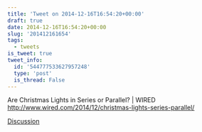```yaml
---
title: 'Tweet on 2014-12-16T16:54:20+00:00'
draft: true
date: 2014-12-16T16:54:20+00:00
slug: '201412161654'
tags:
  - tweets
is_tweet: true
tweet_info:
  id: '544777533627957248'
  type: 'post'
  is_thread: False
---
```




Are Christmas Lights in Series or Parallel? | WIRED <http://www.wired.com/2014/12/christmas-lights-series-parallel/>

[Discussion](https://x.com/sytelus/status/544777533627957248)
